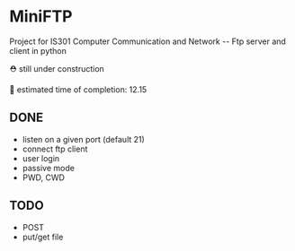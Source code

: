 # MiniFTP
Project for IS301 Computer Communication and Network -- Ftp server and client in python 

⛑ still under construction

🚩 estimated time of completion: 12.15 

## DONE
- listen on a given port (default 21)
- connect ftp client
- user login
- passive mode
- PWD, CWD

## TODO
- POST
- put/get file


